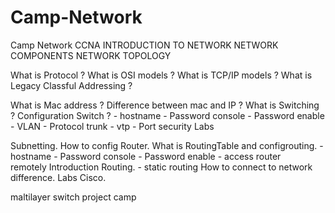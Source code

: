 # Camp-Network
Camp Network CCNA 
INTRODUCTION TO NETWORK
NETWORK COMPONENTS 
NETWORK TOPOLOGY

What is Protocol ?
What is OSI models ?
What is TCP/IP models ?
What is Legacy Classful Addressing ?

What is Mac address ?
Difference between mac and IP ?
What is Switching ?
Configuration Switch ?
    - hostname
    - Password console
    - Password enable
    - VLAN
    - Protocol trunk
    - vtp
    - Port security
Labs 

Subnetting. 
How to config Router.
What is RoutingTable and configrouting.
     - hostname
    - Password console
    - Password enable
    -  access router       
        remotely
 Introduction Routing.
     - static routing
How to connect to network difference.
Labs Cisco.

maltilayer switch 
project camp
